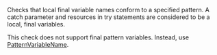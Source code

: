 <div>

Checks that local final variable names conform to a specified pattern. A
catch parameter and resources in try statements are considered to be a
local, final variables.

</div>

This check does not support final pattern variables. Instead, use
[PatternVariableName](https://checkstyle.org/patternvariablename.html#PatternVariableName).
